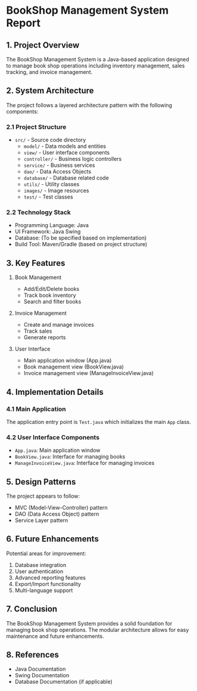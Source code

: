 # BookShop Management System Report

## 1. Project Overview
The BookShop Management System is a Java-based application designed to manage book shop operations including inventory management, sales tracking, and invoice management.

## 2. System Architecture
The project follows a layered architecture pattern with the following components:

### 2.1 Project Structure
- `src/` - Source code directory
  - `model/` - Data models and entities
  - `view/` - User interface components
  - `controller/` - Business logic controllers
  - `service/` - Business services
  - `dao/` - Data Access Objects
  - `database/` - Database related code
  - `utils/` - Utility classes
  - `images/` - Image resources
  - `test/` - Test classes

### 2.2 Technology Stack
- Programming Language: Java
- UI Framework: Java Swing
- Database: (To be specified based on implementation)
- Build Tool: Maven/Gradle (based on project structure)

## 3. Key Features
1. Book Management
   - Add/Edit/Delete books
   - Track book inventory
   - Search and filter books

2. Invoice Management
   - Create and manage invoices
   - Track sales
   - Generate reports

3. User Interface
   - Main application window (App.java)
   - Book management view (BookView.java)
   - Invoice management view (ManageInvoiceView.java)

## 4. Implementation Details

### 4.1 Main Application
The application entry point is `Test.java` which initializes the main `App` class.

### 4.2 User Interface Components
- `App.java`: Main application window
- `BookView.java`: Interface for managing books
- `ManageInvoiceView.java`: Interface for managing invoices

## 5. Design Patterns
The project appears to follow:
- MVC (Model-View-Controller) pattern
- DAO (Data Access Object) pattern
- Service Layer pattern

## 6. Future Enhancements
Potential areas for improvement:
1. Database integration
2. User authentication
3. Advanced reporting features
4. Export/Import functionality
5. Multi-language support

## 7. Conclusion
The BookShop Management System provides a solid foundation for managing book shop operations. The modular architecture allows for easy maintenance and future enhancements.

## 8. References
- Java Documentation
- Swing Documentation
- Database Documentation (if applicable) 